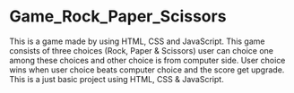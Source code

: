 # Game_Rock_Paper_Scissors
This is a game made by using HTML, CSS and JavaScript. This game consists of three choices (Rock, Paper &amp; Scissors) user can choice one among these choices and other choice is from computer side. User choice wins when user choice beats computer choice and the score get upgrade. This is a just basic project using HTML, CSS &amp; JavaScript.
